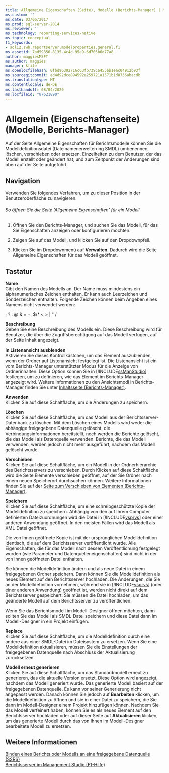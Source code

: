 ```yaml
---
title: Allgemeine Eigenschaften (Seite), Modelle (Berichts-Manager) | Microsoft-Dokumentation
ms.custom: ''
ms.date: 03/06/2017
ms.prod: sql-server-2014
ms.reviewer: ''
ms.technology: reporting-services-native
ms.topic: conceptual
f1_keywords:
- sql12.swb.reportserver.modelproperties.general.f1
ms.assetid: 7ad59850-8135-4c4d-95e9-6d705b6d77a8
author: maggiesMSFT
ms.author: maggies
manager: kfile
ms.openlocfilehash: 0fbd96392716c63fb739c6455bb1eac04912b93f
ms.sourcegitcommit: ad4d92dce894592a259721a1571b1d8736abacdb
ms.translationtype: MT
ms.contentlocale: de-DE
ms.lasthandoff: 08/04/2020
ms.locfileid: "87621890"
---
```

# <a name="general-properties-page-models-report-manager"></a>Allgemein (Eigenschaftenseite) (Modelle, Berichts-Manager)
  Auf der Seite Allgemeine Eigenschaften für Berichtsmodelle können Sie die Modelldefinitionsdatei (Dateinamenerweiterung SMDL) umbenennen, löschen, verschieben oder ersetzen. Einzelheiten zu dem Benutzer, der das Modell erstellt oder geändert hat, und zum Zeitpunkt der Änderungen sind oben auf der Seite aufgeführt.  
  
## <a name="navigation"></a>Navigation  
 Verwenden Sie folgendes Verfahren, um zu dieser Position in der Benutzeroberfläche zu navigieren.  
  
###### <a name="to-open-the-general-properties-page-for-a-model"></a>So öffnen Sie die Seite 'Allgemeine Eigenschaften' für ein Modell  
  
1.  Öffnen Sie den Berichts-Manager, und suchen Sie das Modell, für das Sie Eigenschaften anzeigen oder konfigurieren möchten.  
  
2.  Zeigen Sie auf das Modell, und klicken Sie auf den Dropdownpfeil.  
  
3.  Klicken Sie im Dropdownmenü auf **Verwalten**. Dadurch wird die Seite Allgemeine Eigenschaften für das Modell geöffnet.  
  
## <a name="options"></a>Tastatur  
 **Name**  
 Gibt den Namen des Modells an. Der Name muss mindestens ein alphanumerisches Zeichen enthalten. Er kann auch Leerzeichen und Sonderzeichen enthalten. Folgende Zeichen können beim Angeben eines Namens nicht verwendet werden:  
  
 ; ? : \@ & = +, $/* \< > | " /  
  
 **Beschreibung**  
 Geben Sie eine Beschreibung des Modells ein. Diese Beschreibung wird für Benutzer, die über die Zugriffsberechtigung auf das Modell verfügen, auf der Seite Inhalt angezeigt.  
  
 **In Listenansicht ausblenden**  
 Aktivieren Sie dieses Kontrollkästchen, um das Element auszublenden, wenn der Ordner auf Listenansicht festgelegt ist. Die Listenansicht ist ein vom Berichts-Manager unterstützter Modus für die Anzeige von Ordnerinhalten. Diese Option können Sie in [!INCLUDE[ssManStudio](../includes/ssmanstudio-md.md)] festlegen, um zu definieren, wie das Element im Berichts-Manager angezeigt wird. Weitere Informationen zu den Ansichtsmodi in Berichts-Manager finden Sie unter [Inhaltsseite &#40;Berichts-Manager&#41;](../../2014/reporting-services/contents-page-report-manager.md).  
  
 **Anwenden**  
 Klicken Sie auf diese Schaltfläche, um die Änderungen zu speichern.  
  
 **Löschen**  
 Klicken Sie auf diese Schaltfläche, um das Modell aus der Berichtsserver-Datenbank zu löschen. Mit dem Löschen eines Modells wird weder die abhängige freigegebene Datenquelle gelöscht, die Verbindungsinformationen bereitstellt, noch werden die Berichte gelöscht, die das Modell als Datenquelle verwenden. Berichte, die das Modell verwenden, werden jedoch nicht mehr ausgeführt, nachdem das Modell gelöscht wurde.  
  
 **Verschieben**  
 Klicken Sie auf diese Schaltfläche, um ein Modell in der Ordnerhierarchie des Berichtsservers zu verschieben. Durch Klicken auf diese Schaltfläche wird die Seite Elemente verschieben geöffnet, auf der Sie Ordner nach einem neuen Speicherort durchsuchen können. Weitere Informationen finden Sie auf der [Seite zum Verschieben von Elementen &#40;Berichts-Manager&#41;](../../2014/reporting-services/move-items-page-report-manager.md).  
  
 **Speichern**  
 Klicken Sie auf diese Schaltfläche, um eine schreibgeschützte Kopie der Modelldefinition zu speichern. Abhängig von den auf Ihrem Computer definierten Dateizuordnungen wird die Datei in [!INCLUDE[vsprvs](../includes/vsprvs-md.md)] oder einer anderen Anwendung geöffnet. In den meisten Fällen wird das Modell als XML-Datei geöffnet.  
  
 Die von Ihnen geöffnete Kopie ist mit der ursprünglichen Modelldefinition identisch, die auf dem Berichtsserver veröffentlicht wurde. Alle Eigenschaften, die für das Modell nach dessen Veröffentlichung festgelegt wurden (wie Parameter und Datenquelleneigenschaften) sind nicht in der von Ihnen geöffneten Datei enthalten.  
  
 Sie können die Modelldefinition ändern und als neue Datei in einem freigegebenen Ordner speichern. Dann können Sie die Modelldefinition als neues Element auf den Berichtsserver hochladen. Die Änderungen, die Sie an der Modelldefinition vornehmen, während sie in [!INCLUDE[vsprvs](../includes/vsprvs-md.md)] (oder einer anderen Anwendung) geöffnet ist, werden nicht direkt auf dem Berichtsserver gespeichert. Sie müssen die Datei hochladen, um das geänderte Modell auf dem Berichtsserver zu veröffentlichen.  
  
 Wenn Sie das Berichtsmodell im Modell-Designer öffnen möchten, dann sollten Sie das Modell als SMDL-Datei speichern und diese Datei dann im Modell-Designer in ein Projekt einfügen.  
  
 **Replace**  
 Klicken Sie auf diese Schaltfläche, um die Modelldefinition durch eine andere aus einer SMDL-Datei im Dateisystem zu ersetzen. Wenn Sie eine Modelldefinition aktualisieren, müssen Sie die Einstellungen der freigegebenen Datenquelle nach Abschluss der Aktualisierung zurücksetzen.  
  
 **Modell erneut generieren**  
 Klicken Sie auf diese Schaltfläche, um das Standardmodell erneut zu generieren, das die aktuelle Version ersetzt. Diese Option wird angezeigt, nachdem das Modell generiert wurde. Das generierte Modell basiert auf der freigegebenen Datenquelle. Es kann vor seiner Generierung nicht angepasst werden. Danach können Sie jedoch auf **Bearbeiten** klicken, um die Modelldefinition zu öffnen und sie in einer Datei zu speichern, die Sie dann im Modell-Designer einem Projekt hinzufügen können. Nachdem Sie das Modell verfeinert haben, können Sie es als neues Element auf den Berichtsserver hochladen oder auf dieser Seite auf **Aktualisieren** klicken, um das generierte Modell durch das von Ihnen im Modell-Designer bearbeitete Modell zu ersetzen.  
  
## <a name="see-also"></a>Weitere Informationen  
 [Binden eines Berichts oder Modells an eine freigegebene Datenquelle &#40;SSRS&#41;](report-data/bind-a-report-or-model-to-a-shared-data-source-ssrs.md)   
 [Berichtsserver im Management Studio (F1-Hilfe)](tools/report-server-in-management-studio-f1-help.md)  
  
  
